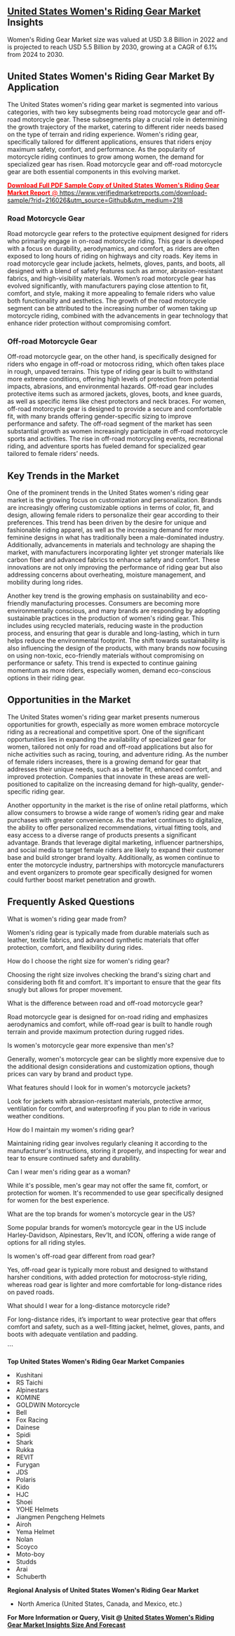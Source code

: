 <h2><a href="https://www.verifiedmarketreports.com/download-sample/?rid=216026&amp;utm_source=Github&amp;utm_medium=218" target="_blank">United States Women's Riding Gear Market</a> Insights</h2><p>Women's Riding Gear Market size was valued at USD 3.8 Billion in 2022 and is projected to reach USD 5.5 Billion by 2030, growing at a CAGR of 6.1% from 2024 to 2030.</p><p> <h2>United States Women's Riding Gear Market By Application</h2> <p>The United States women's riding gear market is segmented into various categories, with two key subsegments being road motorcycle gear and off-road motorcycle gear. These subsegments play a crucial role in determining the growth trajectory of the market, catering to different rider needs based on the type of terrain and riding experience. Women's riding gear, specifically tailored for different applications, ensures that riders enjoy maximum safety, comfort, and performance. As the popularity of motorcycle riding continues to grow among women, the demand for specialized gear has risen. Road motorcycle gear and off-road motorcycle gear are both essential components in this evolving market. <a href="#"><p><span class=""><span style="color: #ff0000;"><strong>Download Full PDF Sample Copy of United States Women's Riding Gear Market Report</strong> @ </span><a href="https://www.verifiedmarketreports.com/download-sample/?rid=216026&amp;utm_source=Github&amp;utm_medium=218" target="_blank">https://www.verifiedmarketreports.com/download-sample/?rid=216026&amp;utm_source=Github&amp;utm_medium=218</a></span></p></a></p> <h3>Road Motorcycle Gear</h3> <p>Road motorcycle gear refers to the protective equipment designed for riders who primarily engage in on-road motorcycle riding. This gear is developed with a focus on durability, aerodynamics, and comfort, as riders are often exposed to long hours of riding on highways and city roads. Key items in road motorcycle gear include jackets, helmets, gloves, pants, and boots, all designed with a blend of safety features such as armor, abrasion-resistant fabrics, and high-visibility materials. Women’s road motorcycle gear has evolved significantly, with manufacturers paying close attention to fit, comfort, and style, making it more appealing to female riders who value both functionality and aesthetics. The growth of the road motorcycle segment can be attributed to the increasing number of women taking up motorcycle riding, combined with the advancements in gear technology that enhance rider protection without compromising comfort.</p> <h3>Off-road Motorcycle Gear</h3> <p>Off-road motorcycle gear, on the other hand, is specifically designed for riders who engage in off-road or motocross riding, which often takes place in rough, unpaved terrains. This type of riding gear is built to withstand more extreme conditions, offering high levels of protection from potential impacts, abrasions, and environmental hazards. Off-road gear includes protective items such as armored jackets, gloves, boots, and knee guards, as well as specific items like chest protectors and neck braces. For women, off-road motorcycle gear is designed to provide a secure and comfortable fit, with many brands offering gender-specific sizing to improve performance and safety. The off-road segment of the market has seen substantial growth as women increasingly participate in off-road motorcycle sports and activities. The rise in off-road motorcycling events, recreational riding, and adventure sports has fueled demand for specialized gear tailored to female riders’ needs.</p> <h2>Key Trends in the Market</h2> <p>One of the prominent trends in the United States women's riding gear market is the growing focus on customization and personalization. Brands are increasingly offering customizable options in terms of color, fit, and design, allowing female riders to personalize their gear according to their preferences. This trend has been driven by the desire for unique and fashionable riding apparel, as well as the increasing demand for more feminine designs in what has traditionally been a male-dominated industry. Additionally, advancements in materials and technology are shaping the market, with manufacturers incorporating lighter yet stronger materials like carbon fiber and advanced fabrics to enhance safety and comfort. These innovations are not only improving the performance of riding gear but also addressing concerns about overheating, moisture management, and mobility during long rides.</p> <p>Another key trend is the growing emphasis on sustainability and eco-friendly manufacturing processes. Consumers are becoming more environmentally conscious, and many brands are responding by adopting sustainable practices in the production of women's riding gear. This includes using recycled materials, reducing waste in the production process, and ensuring that gear is durable and long-lasting, which in turn helps reduce the environmental footprint. The shift towards sustainability is also influencing the design of the products, with many brands now focusing on using non-toxic, eco-friendly materials without compromising on performance or safety. This trend is expected to continue gaining momentum as more riders, especially women, demand eco-conscious options in their riding gear.</p> <h2>Opportunities in the Market</h2> <p>The United States women's riding gear market presents numerous opportunities for growth, especially as more women embrace motorcycle riding as a recreational and competitive sport. One of the significant opportunities lies in expanding the availability of specialized gear for women, tailored not only for road and off-road applications but also for niche activities such as racing, touring, and adventure riding. As the number of female riders increases, there is a growing demand for gear that addresses their unique needs, such as a better fit, enhanced comfort, and improved protection. Companies that innovate in these areas are well-positioned to capitalize on the increasing demand for high-quality, gender-specific riding gear.</p> <p>Another opportunity in the market is the rise of online retail platforms, which allow consumers to browse a wide range of women’s riding gear and make purchases with greater convenience. As the market continues to digitalize, the ability to offer personalized recommendations, virtual fitting tools, and easy access to a diverse range of products presents a significant advantage. Brands that leverage digital marketing, influencer partnerships, and social media to target female riders are likely to expand their customer base and build stronger brand loyalty. Additionally, as women continue to enter the motorcycle industry, partnerships with motorcycle manufacturers and event organizers to promote gear specifically designed for women could further boost market penetration and growth.</p> <h2>Frequently Asked Questions</h2> <p>What is women's riding gear made from?</p> <p>Women's riding gear is typically made from durable materials such as leather, textile fabrics, and advanced synthetic materials that offer protection, comfort, and flexibility during rides.</p> <p>How do I choose the right size for women's riding gear?</p> <p>Choosing the right size involves checking the brand's sizing chart and considering both fit and comfort. It's important to ensure that the gear fits snugly but allows for proper movement.</p> <p>What is the difference between road and off-road motorcycle gear?</p> <p>Road motorcycle gear is designed for on-road riding and emphasizes aerodynamics and comfort, while off-road gear is built to handle rough terrain and provide maximum protection during rugged rides.</p> <p>Is women's motorcycle gear more expensive than men's?</p> <p>Generally, women's motorcycle gear can be slightly more expensive due to the additional design considerations and customization options, though prices can vary by brand and product type.</p> <p>What features should I look for in women's motorcycle jackets?</p> <p>Look for jackets with abrasion-resistant materials, protective armor, ventilation for comfort, and waterproofing if you plan to ride in various weather conditions.</p> <p>How do I maintain my women's riding gear?</p> <p>Maintaining riding gear involves regularly cleaning it according to the manufacturer's instructions, storing it properly, and inspecting for wear and tear to ensure continued safety and durability.</p> <p>Can I wear men's riding gear as a woman?</p> <p>While it's possible, men's gear may not offer the same fit, comfort, or protection for women. It's recommended to use gear specifically designed for women for the best experience.</p> <p>What are the top brands for women's motorcycle gear in the US?</p> <p>Some popular brands for women’s motorcycle gear in the US include Harley-Davidson, Alpinestars, Rev’It, and ICON, offering a wide range of options for all riding styles.</p> <p>Is women's off-road gear different from road gear?</p> <p>Yes, off-road gear is typically more robust and designed to withstand harsher conditions, with added protection for motocross-style riding, whereas road gear is lighter and more comfortable for long-distance rides on paved roads.</p> <p>What should I wear for a long-distance motorcycle ride?</p> <p>For long-distance rides, it’s important to wear protective gear that offers comfort and safety, such as a well-fitting jacket, helmet, gloves, pants, and boots with adequate ventilation and padding.</p> ```</p><p><strong>Top United States Women's Riding Gear Market Companies</strong></p><div data-test-id=""><p><li>Kushitani</li><li> RS Taichi</li><li> Alpinestars</li><li> KOMINE</li><li> GOLDWIN Motorcycle</li><li> Bell</li><li> Fox Racing</li><li> Dainese</li><li> Spidi</li><li> Shark</li><li> Rukka</li><li> REVIT</li><li> Furygan</li><li> JDS</li><li> Polaris</li><li> Kido</li><li> HJC</li><li> Shoei</li><li> YOHE Helmets</li><li> Jiangmen Pengcheng Helmets</li><li> Airoh</li><li> Yema Helmet</li><li> Nolan</li><li> Scoyco</li><li> Moto-boy</li><li> Studds</li><li> Arai</li><li> Schuberth</li></p><div><strong>Regional Analysis of&nbsp;United States Women's Riding Gear Market</strong></div><ul><li dir="ltr"><p dir="ltr">North America&nbsp;(United States, Canada, and Mexico, etc.)</p></li></ul><p><strong>For More Information or Query, Visit @&nbsp;</strong><strong><a href="https://www.verifiedmarketreports.com/product/women-s-riding-gear-market/?utm_source=Github&amp;utm_medium=218" target="_blank">United States Women's Riding Gear Market Insights Size And Forecast</a></strong></p></div>
